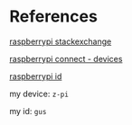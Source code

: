# References

[raspberrypi stackexchange](https://raspberrypi.stackexchange.com/users/175549/gustav-rasmussen)

[raspberrypi connect - devices](https://connect.raspberrypi.com/devices)

[raspberrypi id](https://id.raspberrypi.com/profile)

my device: `z-pi`

my id: `gus`
